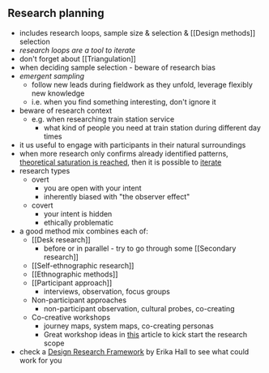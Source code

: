 ## Research planning
- includes research loops, sample size & selection & [[Design methods]] selection
- _research loops are a tool to iterate_
- don't forget about [[Triangulation]]
- when deciding sample selection - beware of research bias
- _emergent sampling_
	- follow new leads during fieldwork as they unfold, leverage flexibly new knowledge
	- i.e. when you find something interesting, don't ignore it
- beware of research context
	- e.g. when researching train station service
		- what kind of people you need at train station during different day times
- it us useful to engage with participants in their natural surroundings
- when more research only confirms already identified patterns, [theoretical saturation is reached](https://dovetail.com/research/data-saturation/), then it is possible to [iterate](https://medium.com/idinsight-blog/the-case-for-iteration-in-qualitative-research-design-e07ed1314756)
- research types
	- overt
		- you are open with your intent
		- inherently biased with "the observer effect"
	- covert
		- your intent is hidden
		- ethically problematic
- a good method mix combines each of:
	- [[Desk research]]
		- before or in parallel - try to go through some [[Secondary research]]
	- [[Self-ethnographic research]]
	- [[Ethnographic methods]]
	- [[Participant approach]]
		- interviews, observation, focus groups
	- Non-participant approaches
		- non-participant observation, cultural probes, co-creating
	- Co-creative workshops
		- journey maps, system maps, co-creating personas
		- Great workshop ideas in [this](https://dovetail.com/blog/researching-right-thing-versus-researching-thing-right/) article to kick start the research scope
- check a [Design Research Framework](https://www.muledesign.com/blog/design-research-framework) by Erika Hall to see what could work for you
